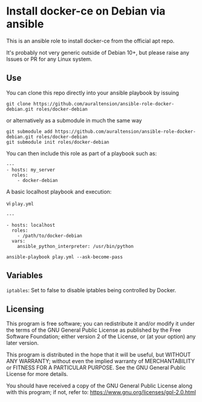 Install docker-ce on Debian via ansible
===

This is an ansible role to install docker-ce from the official apt repo.

It's probably not very generic outside of Debian 10+, but please raise any 
Issues or PR for any Linux system.

Use
---

You can clone this repo directly into your ansible playbook by issuing

```
git clone https://github.com/auraltension/ansible-role-docker-debian.git roles/docker-debian
```

or alternatively as a submodule in much the same way

```
git submodule add https://github.com/auraltension/ansible-role-docker-debian.git roles/docker-debian
git submodule init roles/docker-debian
```

You can then include this role as part of a playbook such as:

```
---
- hosts: my_server
  roles:
    - docker-debian
```

A basic localhost playbook and execution:

vi `play.yml`
```
---

- hosts: localhost
  roles:
    - /path/to/docker-debian
  vars:
    ansible_python_interpreter: /usr/bin/python
```

    ansible-playbook play.yml --ask-become-pass


Variables
---

`iptables`: Set to false to disable iptables being controlled by Docker.


Licensing
---

This program is free software; you can redistribute it and/or modify
it under the terms of the GNU General Public License as published by
the Free Software Foundation; either version 2 of the License, or (at
your option) any later version.

This program is distributed in the hope that it will be useful, but
WITHOUT ANY WARRANTY; without even the implied warranty of
MERCHANTABILITY or FITNESS FOR A PARTICULAR PURPOSE.  See the GNU
General Public License for more details.

You should have received a copy of the GNU General Public License
along with this program; if not, refer to: 
https://www.gnu.org/licenses/gpl-2.0.html
